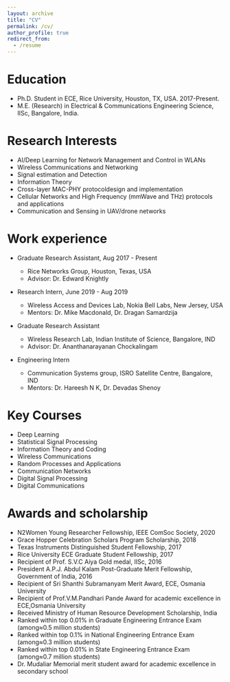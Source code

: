 ```yaml
---
layout: archive
title: "CV"
permalink: /cv/
author_profile: true
redirect_from:
  - /resume
---
```


Education
======
* Ph.D. Student in ECE, Rice University, Houston, TX, USA. 2017-Present.
* M.E. (Research) in Electrical & Communications Engineering Science, IISc, Bangalore, India.

**Research Interests**
======
- AI/Deep Learning for Network Management and Control in WLANs 
- Wireless Communications and Networking
- Signal estimation and Detection
- Information Theory
- Cross-layer MAC-PHY protocoldesign and implementation
- Cellular Networks and High Frequency (mmWave and THz) protocols and applications 
- Communication and Sensing in UAV/drone networks

Work experience
======
* Graduate Research Assistant, Aug 2017 - Present
  * Rice Networks Group, Houston, Texas, USA
  * Advisor:  Dr.  Edward Knightly

* Research Intern, June 2019 - Aug 2019
  * Wireless Access and Devices Lab, Nokia Bell Labs, New Jersey, USA
  * Mentors:  Dr.  Mike Macdonald, Dr.  Dragan Samardzija
 
* Graduate Research Assistant
  * Wireless Research Lab, Indian Institute of Science, Bangalore, IND 
  * Advisor:  Dr.  Ananthanarayanan Chockalingam
  
* Engineering Intern
  * Communication Systems group, ISRO Satellite Centre, Bangalore, IND
  * Mentors:  Dr.  Hareesh N K, Dr.  Devadas Shenoy
  
Key Courses 
======
* Deep Learning
* Statistical Signal Processing
* Information Theory and Coding
* Wireless Communications 
* Random Processes and Applications
* Communication Networks
* Digital Signal Processing
* Digital Communications


Awards and scholarship
======
* N2Women Young Researcher Fellowship, IEEE ComSoc Society, 2020
* Grace Hopper Celebration Scholars Program Scholarship, 2018
* Texas Instruments Distinguished Student Fellowship, 2017
* Rice University ECE Graduate Student Fellowship, 2017
* Recipient of Prof. S.V.C Aiya Gold medal, IISc, 2016
* President A.P.J. Abdul Kalam Post-Graduate Merit Fellowship, Government of India, 2016
* Recipient of Sri Shanthi Subramanyam Merit Award, ECE, Osmania University
* Recipient of Prof.V.M.Pandhari Pande Award for academic excellence in ECE,Osmania University
* Received Ministry of Human Resource Development Scholarship, India
* Ranked within top 0.01% in Graduate Engineering Entrance Exam (among≈0.5 million students)
* Ranked within top 0.1% in National Engineering Entrance Exam (among≈0.3 million students)
* Ranked within top 0.01% in State Engineering Entrance Exam (among≈0.7 million students)
* Dr. Mudaliar Memorial merit student award for academic excellence in secondary school
